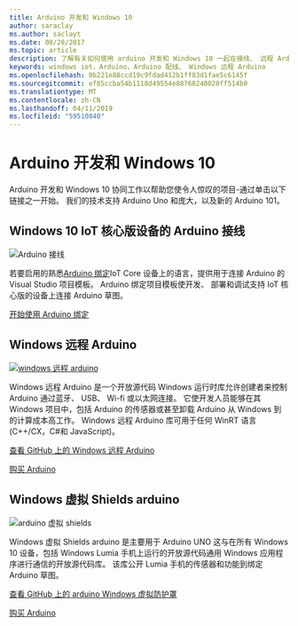 ```yaml
---
title: Arduino 开发和 Windows 10
author: saraclay
ms.author: saclayt
ms.date: 08/28/2017
ms.topic: article
description: 了解有关如何使用 arduino 开发和 Windows 10 一起在接线、 远程 Arduino，和的详细信息。
keywords: windows iot，Arduino，Arduino 配线、 Windows 远程 Arduino
ms.openlocfilehash: 0b221e88ccd19c9fdad412b1ff83d1fae5c6145f
ms.sourcegitcommit: ef85ccba54b1118d49554e88768240020ff514b0
ms.translationtype: MT
ms.contentlocale: zh-CN
ms.lasthandoff: 04/11/2019
ms.locfileid: "59510840"
---
```

# <a name="arduino-and-windows-10"></a>Arduino 开发和 Windows 10
Arduino 开发和 Windows 10 协同工作以帮助您使令人惊叹的项目-通过单击以下链接之一开始。 我们的技术支持 Arduino Uno 和庞大，以及新的 Arduino 101。

## <a name="arduino-wiring-for-windows-10-iot-core-devices"></a>Windows 10 IoT 核心版设备的 Arduino 接线

![Arduino 接线](../media/ArduinoAndWindows10/Lighning_0.png)

若要启用的熟悉[Arduino 绑定](https://www.arduino.cc/en/Reference/HomePage)IoT Core 设备上的语言，提供用于连接 Arduino 的 Visual Studio 项目模板。 Arduino 绑定项目模板使开发、 部署和调试支持 IoT 核心版的设备上连接 Arduino 草图。
    
[开始使用 Arduino 绑定](ArduinoWiring.md)   

## <a name="windows-remote-arduino"></a>Windows 远程 Arduino

[![windows 远程 arduino](../media/ArduinoAndWindows10/WindowsPhone_0.png)](https://github.com/ms-iot/remote-wiring)

Windows 远程 Arduino 是一个开放源代码 Windows 运行时库允许创建者来控制 Arduino 通过蓝牙、 USB、 Wi-fi 或以太网连接。 它使开发人员能够在其 Windows 项目中，包括 Arduino 的传感器或甚至卸载 Arduino 从 Windows 到的计算成本高工作。 Windows 远程 Arduino 库可用于任何 WinRT 语言 (C++/CX，C#和 JavaScript)。

[查看 GitHub 上的 Windows 远程 Arduino](https://github.com/ms-iot/remote-wiring)

[购买 Arduino](http://store-usa.arduino.cc/)
</div>
</div>

## <a name="windows-virtual-shields-for-arduino"></a>Windows 虚拟 Shields arduino

![arduino 虚拟 shields](../media/ArduinoAndWindows10/Arduino_1.png)

Windows 虚拟 Shields arduino 是主要用于 Arduino UNO 这与在所有 Windows 10 设备，包括 Windows Lumia 手机上运行的开放源代码通用 Windows 应用程序进行通信的开放源代码库。 该库公开 Lumia 手机的传感器和功能到绑定 Arduino 草图。

[查看 GitHub 上的 arduino Windows 虚拟防护罩](https://github.com/ms-iot/virtual-shields-arduino)

[购买 Arduino](http://store-usa.arduino.cc/)
</div>
</div>
